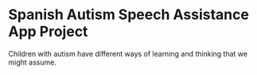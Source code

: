 # Spanish Autism Speech Assistance App Project

Children with autism have different ways of learning and thinking that we might assume.
